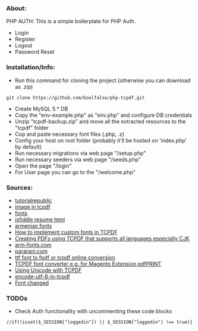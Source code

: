 
### About:

PHP AUTH: This is a simple boilerplate for PHP Auth.
* Login
* Register
* Logout
* Password Reset

### Installation/Info:

 - Run this command for cloning the project (otherwise you can download as .zip)
 ```
 git clone https://github.com/boolfalse/php-tcpdf.git
 ```
 
 - Create MySQL 5.* DB
 - Copy the "env-example.php" as "env.php" and configure DB credentials
 - Unzip "tcpdf-backup.zip" and move all the extracted resources to the "tcpdf" folder
 - Cop and paste necessary font files (.php, .z)
 - Config your host on root folder (probably it'll be hosted on \'index.php\' by default)
 - Run necessary migrations via web page "/setup.php"
 - Run necessary seeders via web page "/seeds.php"
 - Open the page "/login"
 - For User page you can go to the "/welcome.php"
 
### Sources:

- [tutorialrepublic](https://www.tutorialrepublic.com/php-tutorial/php-mysql-login-system.php)
- [image in tcpdf](https://stackoverflow.com/a/19565455/7574023)
- [fonts](https://stackoverflow.com/a/12304671/7574023)
- [jsfiddle resume html](http://jsfiddle.net/KampD/jz8257qt/15/)
- [armenian fonts](http://www.museum.am/font/font_a.php)
- [How to implement custom fonts in TCPDF](https://stackoverflow.com/questions/5263588/how-to-implement-custom-fonts-in-tcpdf)
- [Creating PDFs using TCPDF that supports all languages especially CJK](https://stackoverflow.com/questions/9426983/creating-pdfs-using-tcpdf-that-supports-all-languages-especially-cjk)
- [arm-fonts.com](https://arm-fonts.com/)
- [pararani.com](http://pararani.com/armenian-fonts-2/)
- [ttf font to fpdf or tcpdf online conversion](https://www.xml-convert.com/en/convert-tff-font-to-afm-pfa-fpdf-tcpdf)
- [TCPDF font converter e.g. for Magento Extension pdfPRINT](http://fonts.snm-portal.com/)
- [Using Unicode with TCPDF](https://stackoverflow.com/questions/18200919/using-unicode-with-tcpdf)
- [encode-utf-8-in-tcpdf](https://stackoverflow.com/questions/52286964/how-to-encode-utf-8-in-tcpdf)
- [Font changed](https://stackoverflow.com/a/55722814/7574023)

### TODOs

- Check Auth functionality with uncommenting these code blocks
```
//if(!isset($_SESSION["loggedin"]) || $_SESSION["loggedin"] !== true){
```

